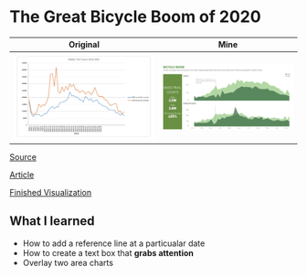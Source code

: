 # The Great Bicycle Boom of 2020

| **Original** | **Mine**|
| --------- | --------|
|<img src = "https://github.com/Marco-yeung/PersonalProjects/blob/main/Tableau%20Public%20Visualizations/Makeover_Monday/2021/W1/Images/Bicycle%20Boom.png"  width="2000">| <img src = "https://github.com/Marco-yeung/PersonalProjects/blob/main/Tableau%20Public%20Visualizations/Makeover_Monday/2021/W1/Images/Bicycle%20Boom(mine).png" width = "2000">

[Source](https://data.world/makeovermonday/2021w1)

[Article](https://www.bbc.com/future/bespoke/made-on-earth/the-great-bicycle-boom-of-2020.html)

[Finished Visualization](https://public.tableau.com/profile/yeung.shu.to#!/vizhome/BicycleBoom_16127603361710/Dashboard1)

## What I learned
- How to add a reference line at a particualar date
- How to create a text box that **grabs attention**
- Overlay two area charts 
